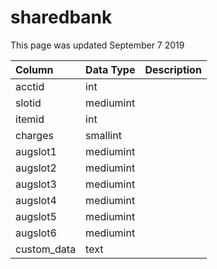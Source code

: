 # sharedbank

This page was updated September 7 2019

| Column | Data Type | Description |
| :--- | :--- | :--- |
| acctid | int |  |
| slotid | mediumint |  |
| itemid | int |  |
| charges | smallint |  |
| augslot1 | mediumint |  |
| augslot2 | mediumint |  |
| augslot3 | mediumint |  |
| augslot4 | mediumint |  |
| augslot5 | mediumint |  |
| augslot6 | mediumint |  |
| custom\_data | text |  |

